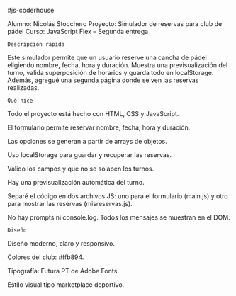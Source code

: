 #js-coderhouse

Alumno: Nicolás Stocchero
Proyecto: Simulador de reservas para club de pádel
Curso: JavaScript Flex – Segunda entrega

    Descripción rápida

Este simulador permite que un usuario reserve una cancha de pádel eligiendo nombre, fecha, hora y duración. Muestra una previsualización del turno, valida superposición de horarios y guarda todo en localStorage.
Además, agregué una segunda página donde se ven las reservas realizadas.

    Qué hice

Todo el proyecto está hecho con HTML, CSS y JavaScript.

El formulario permite reservar nombre, fecha, hora y duración.

Las opciones se generan a partir de arrays de objetos.

Uso localStorage para guardar y recuperar las reservas.

Valido los campos y que no se solapen los turnos.

Hay una previsualización automática del turno.

Separé el código en dos archivos JS: uno para el formulario (main.js) y otro para mostrar las reservas (misreservas.js).

No hay prompts ni console.log. Todos los mensajes se muestran en el DOM.

    Diseño

Diseño moderno, claro y responsivo.

Colores del club: #ffb894.

Tipografía: Futura PT de Adobe Fonts.

Estilo visual tipo marketplace deportivo.
